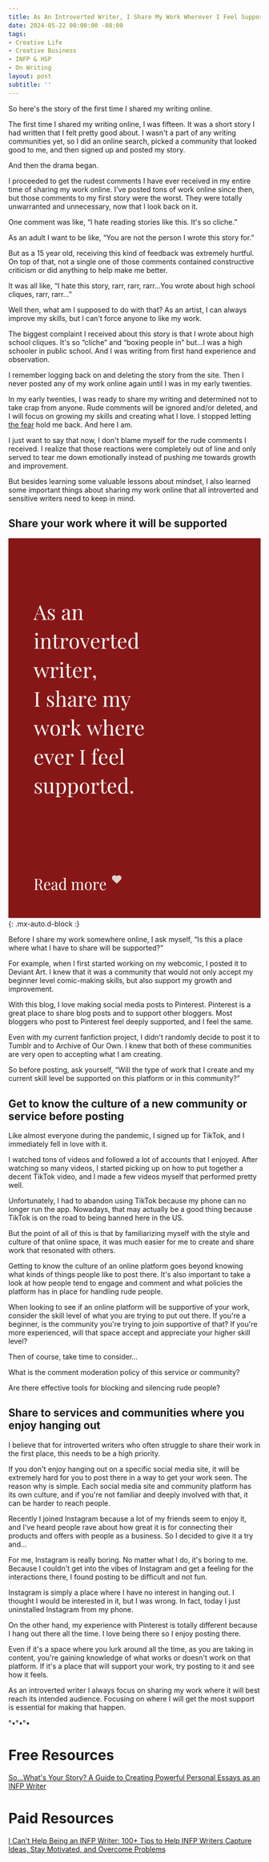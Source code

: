 ```yaml
---
title: As An Introverted Writer, I Share My Work Wherever I Feel Supported 
date: 2024-05-22 00:00:00 -08:00
tags:
- Creative Life 
- Creative Business 
- INFP & HSP
- On Writing 
layout: post
subtitle: ''
---
```


So here's the story of the first time I shared my writing online.

The first time I shared my writing online, I was fifteen. It was a short story I had written that I felt pretty good about. I wasn't a part of any writing communities yet, so I did an online search, picked a community that looked good to me, and then signed up and posted my story.

And then the drama began. 

I proceeded to get the rudest comments I have ever received in my entire time of sharing my work online. I've posted tons of work online since then, but those comments to my first story were the worst. They were totally unwarranted and unnecessary, now that I look back on it.

One comment was like, “I hate reading stories like this. It's so cliche.”

As an adult I want to be like, “You are not the person I wrote this story for.”

But as a 15 year old, receiving this kind of feedback was extremely hurtful. On top of that, not a single one of those comments contained constructive criticism or did anything to help make me better.

It was all like, “I hate this story, rarr, rarr, rarr…You wrote about high school cliques, rarr, rarr…”

Well then, what am I supposed to do with that? As an artist, I can always improve my skills, but I can't force anyone to like my work. 

The biggest complaint I received about this story is that I wrote about high school cliques. It's so “cliche” and “boxing people in” but…I was a high schooler in public school. And I was writing from first hand experience and observation.

I remember logging back on and deleting the story from the site. Then I never posted any of my work online again until I was in my early twenties.

In my early twenties, I was ready to share my writing and determined not to take crap from anyone. Rude comments will be ignored and/or deleted, and I will focus on growing my skills and creating what I love. I stopped letting [the fear](https://arcadiapage.com/2024-04-30-journaling-to-let-go-of-fear/) hold me back. And here I am.

I just want to say that now, I don't blame myself for the rude comments I received. I realize that those reactions were completely out of line and only served to tear me down emotionally instead of pushing me towards growth and improvement. 

But besides learning some valuable lessons about mindset, I also learned some important things about sharing my work online that all introverted and sensitive writers need to keep in mind.

## Share your work where it will be supported

![Introverted writer marketing share your work](/uploads/introverted-writer-marketing.png "white text on background of red that says As an Introverted writer I share my work where ever it will be supported"){: .mx-auto.d-block :}


Before I share my work somewhere online, I ask myself, “Is this a place where what I have to share will be supported?”

For example, when I first started working on my webcomic, I posted it to Deviant Art. I knew that it was a community that would not only accept my beginner level comic-making skills, but also support my growth and improvement.

With this blog, I love making social media posts to Pinterest. Pinterest is a great place to share blog posts and to support other bloggers. Most bloggers who post to Pinterest feel deeply supported, and I feel the same.

Even with my current fanfiction project, I didn't randomly decide to post it to Tumblr and to Archive of Our Own. I knew that both of these communities are very open to accepting what I am creating.

So before posting, ask yourself, “Will the type of work that I create and my current skill level be supported on this platform or in this community?”

## Get to know the culture of a new community or service before posting 

Like almost everyone during the pandemic, I signed up for TikTok, and I immediately fell in love with it. 

I watched tons of videos and followed a lot of accounts that I enjoyed. After watching so many videos, I started picking up on how to put together a decent TikTok video, and I made a few videos myself that performed pretty well.

Unfortunately, I had to abandon using TikTok because my phone can no longer run the app. Nowadays, that may actually be a good thing because TikTok is on the road to being banned here in the US. 

But the point of all of this is that by familiarizing myself with the style and culture of that online space, it was much easier for me to create and share work that resonated with others.

Getting to know the culture of an online platform goes beyond knowing what kinds of things people like to post there. It's also important to take a look at how people tend to engage and comment and what policies the platform has in place for handling rude people.

When looking to see if an online platform will be supportive of your work, consider the skill level of what you are trying to put out there. If you're a beginner, is the community you're trying to join supportive of that? If you're more experienced, will that space accept and appreciate your higher skill level?

Then of course, take time to consider…

What is the comment moderation policy of this service or community? 

Are there effective tools for blocking and silencing rude people?

## Share to services and communities where you enjoy hanging out 

I believe that for introverted writers who often struggle to share their work in the first place, this needs to be a high priority.

If you don't enjoy hanging out on a specific social media site, it will be extremely hard for you to post there in a way to get your work seen. The reason why is simple. Each social media site and community platform has its own culture, and if you're not familiar and deeply involved with that, it can be harder to reach people.

Recently I joined Instagram because a lot of my friends seem to enjoy it, and I've heard people rave about how great it is for connecting their products and offers with people as a business. So I decided to give it a try and…

For me, Instagram is really boring. No matter what I do, it's boring to me. Because I couldn't get into the vibes of Instagram and get a feeling for the interactions there, I found posting to be difficult and not fun.

Instagram is simply a place where I have no interest in hanging out. I thought I would be interested in it, but I was wrong.
In fact, today I just uninstalled Instagram from my phone.

On the other hand, my experience with Pinterest is totally different because I hang out there all the time. I love being there so I enjoy posting there.

Even if it's a space where you lurk around all the time, as you are taking in content, you're gaining knowledge of what works or doesn't work on that platform. If it's a place that will support your work, try posting to it and see how it feels.

As an introverted writer I always focus on sharing my work where it will best reach its intended audience. Focusing on where I will get the most support is essential for making that happen.

°•°•°•

# Free Resources 

[So...What's Your Story? A Guide to Creating Powerful Personal Essays as an INFP Writer](https://payhip.com/b/NeotK)

# Paid Resources 

[I Can't Help Being an INFP Writer: 100+ Tips to Help INFP Writers Capture Ideas, Stay Motivated, and Overcome Problems](https://payhip.com/b/4tWM)
